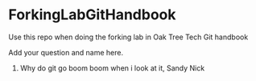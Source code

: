 # ForkingLabGitHandbook
Use this repo when doing the forking lab in Oak Tree Tech Git handbook

Add your question and name here.

1. Why do git go boom boom when i look at it, Sandy Nick
